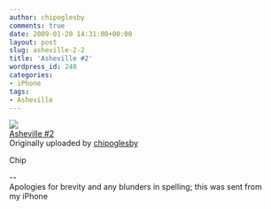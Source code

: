 ```yaml
---
author: chipoglesby
comments: true
date: 2009-01-20 14:31:00+00:00
layout: post
slug: asheville-2-2
title: 'Asheville #2'
wordpress_id: 248
categories:
- iPhone
tags:
- Asheville
---
```


[![](http://farm4.static.flickr.com/3497/3212947574_775b1c9065.jpg)](http://www.flickr.com/photos/chipoglesby/3212947574/)  
[Asheville #2](http://www.flickr.com/photos/chipoglesby/3212947574/)  
Originally uploaded by [chipoglesby](http://www.flickr.com/people/chipoglesby/)

Chip  
  
--  
Apologies for brevity and any blunders in spelling; this was sent from  
my iPhone  

